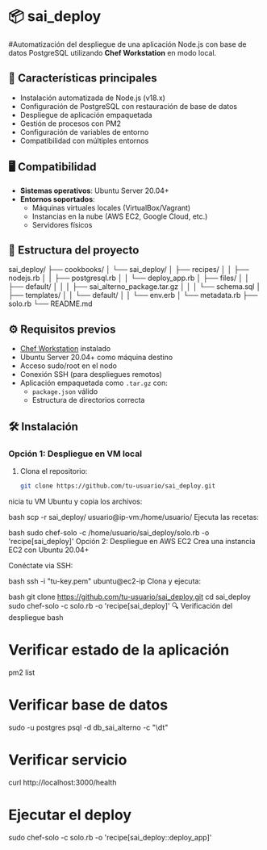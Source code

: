 # 📦 sai_deploy

#Automatización del despliegue de una aplicación Node.js con base de datos PostgreSQL utilizando **Chef Workstation** en modo local.

## 🚀 Características principales
- Instalación automatizada de Node.js (v18.x)
- Configuración de PostgreSQL con restauración de base de datos
- Despliegue de aplicación empaquetada
- Gestión de procesos con PM2
- Configuración de variables de entorno
- Compatibilidad con múltiples entornos

## 🖥️ Compatibilidad
- **Sistemas operativos**: Ubuntu Server 20.04+
- **Entornos soportados**:
  - Máquinas virtuales locales (VirtualBox/Vagrant)
  - Instancias en la nube (AWS EC2, Google Cloud, etc.)
  - Servidores físicos

## 📁 Estructura del proyecto
sai_deploy/
├── cookbooks/
│ └── sai_deploy/
│ ├── recipes/
│ │ ├── nodejs.rb
│ │ ├── postgresql.rb
│ │ └── deploy_app.rb
│ ├── files/
│ │ ├── default/
│ │ │ ├── sai_alterno_package.tar.gz
│ │ │ └── schema.sql
│ ├── templates/
│ │ └── default/
│ │ └── env.erb
│ └── metadata.rb
├── solo.rb
└── README.md

## ⚙️ Requisitos previos
- [Chef Workstation](https://downloads.chef.io/) instalado
- Ubuntu Server 20.04+ como máquina destino
- Acceso sudo/root en el nodo
- Conexión SSH (para despliegues remotos)
- Aplicación empaquetada como `.tar.gz` con:
  - `package.json` válido
  - Estructura de directorios correcta

## 🛠️ Instalación

### Opción 1: Despliegue en VM local
1. Clona el repositorio:
   ```bash
   git clone https://github.com/tu-usuario/sai_deploy.git


nicia tu VM Ubuntu y copia los archivos:

bash
scp -r sai_deploy/ usuario@ip-vm:/home/usuario/
Ejecuta las recetas:

bash
sudo chef-solo -c /home/usuario/sai_deploy/solo.rb -o 'recipe[sai_deploy]'
Opción 2: Despliegue en AWS EC2
Crea una instancia EC2 con Ubuntu 20.04+

Conéctate via SSH:

bash
ssh -i "tu-key.pem" ubuntu@ec2-ip
Clona y ejecuta:

bash
git clone https://github.com/tu-usuario/sai_deploy.git
cd sai_deploy
sudo chef-solo -c solo.rb -o 'recipe[sai_deploy]'
🔍 Verificación del despliegue
bash
# Verificar estado de la aplicación
pm2 list

# Verificar base de datos
sudo -u postgres psql -d db_sai_alterno -c "\dt"

# Verificar servicio
curl http://localhost:3000/health



# Ejecutar el deploy
sudo chef-solo -c solo.rb -o 'recipe[sai_deploy::deploy_app]'
